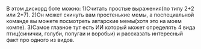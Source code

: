 В этом дискорд боте можно:
1)Cчитать простые выражения(по типу 2+2 или 2*7).
2)Oн может скинуть вам простенькие мемы, а поспециальной команде вы можете посмотреть автарские мемы(хотя это на моем компе).
3)Cамое главное тут есть ИИ который может определять 4 вида птиц(синички, голуби, попугаи и воробьи) и рассказать интересный факт про одного из видов.
